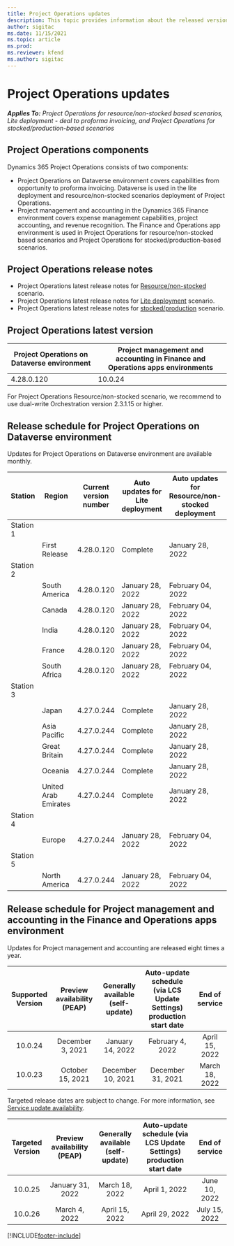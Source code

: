 ```yaml
---
title: Project Operations updates
description: This topic provides information about the released versions of Dynamics 365 Project Operations.
author: sigitac
ms.date: 11/15/2021
ms.topic: article
ms.prod:
ms.reviewer: kfend 
ms.author: sigitac
---
```


# Project Operations updates

_**Applies To:** Project Operations for resource/non-stocked based scenarios, Lite deployment - deal to proforma invoicing, and Project Operations for stocked/production-based scenarios_



## Project Operations components

Dynamics 365 Project Operations consists of two components:

- Project Operations on Dataverse environment covers capabilities from opportunity to proforma invoicing. Dataverse is used in the lite deployment and resource/non-stocked scenarios deployment of Project Operations.
- Project management and accounting in the Dynamics 365 Finance environment covers expense management capabilities, project accounting, and revenue recognition. The Finance and Operations app environment is used in Project Operations for resource/non-stocked based scenarios and Project Operations for stocked/production-based scenarios.

## Project Operations release notes
- Project Operations latest release notes for [Resource/non-stocked](whats-new-feb-2022-resource-based.md) scenario.
- Project Operations latest release notes for [Lite deployment](../pro/whats-new/whats-new-feb-2022-lite.md) scenario.
- Project Operations latest release notes for [stocked/production](../prod-pma/whats-new/whats-new-oct-2021-stocked.md) scenario.

## Project Operations latest version

| Project Operations on Dataverse environment | Project management and accounting in Finance and Operations apps environments | 
| --- | --- |
| 4.28.0.120 | 10.0.24 |

For Project Operations Resource/non-stocked scenario, we recommend to use dual-write Orchestration version 2.3.1.15 or higher.

## Release schedule for Project Operations on Dataverse environment

Updates for Project Operations on Dataverse environment are available monthly. 

| Station | Region | Current version number | Auto updates for Lite deployment | Auto updates for Resource/non-stocked deployment | Next version number | Next version generally available |
|-----------|-----------------------|-----------------|--------------------|---------------------|---------------------|---------------------|
| Station 1 |   &nbsp;              |    &nbsp;       | &nbsp;             |      &nbsp;         |      &nbsp;         |      &nbsp;         |
|   &nbsp;  | First Release         |  4.28.0.120     | Complete           | January 28, 2022    | TBD                 | March 4, 2022       |
| Station 2 |   &nbsp;              |    &nbsp;       | &nbsp;             |      &nbsp;         |      &nbsp;         |      &nbsp;         |
|   &nbsp;  | South America         |  4.28.0.120     | January 28, 2022   | February 04, 2022   | TBD                 | March 4, 2022       |
|   &nbsp;  | Canada                |  4.28.0.120     | January 28, 2022   | February 04, 2022   | TBD                 | March 4, 2022       |
|   &nbsp;  | India                 |  4.28.0.120     | January 28, 2022   | February 04, 2022   | TBD                 | March 4, 2022       |
|   &nbsp;  | France                |  4.28.0.120     | January 28, 2022   | February 04, 2022   | TBD                 | March 4, 2022       |
|   &nbsp;  | South Africa          |  4.28.0.120     | January 28, 2022   | February 04, 2022   | TBD                 | March 4, 2022       |
| Station 3 |      &nbsp;           |     &nbsp;      |     &nbsp;         |      &nbsp;         |      &nbsp;         |      &nbsp;         |
|   &nbsp;  | Japan                 |  4.27.0.244     | Complete           | January 28, 2022    | 4.28.0.120          | January 31, 2022    |
|   &nbsp;  | Asia Pacific          |  4.27.0.244     | Complete           | January 28, 2022    | 4.28.0.120          | January 31, 2022    |
|   &nbsp;  | Great Britain         |  4.27.0.244     | Complete           | January 28, 2022    | 4.28.0.120          | January 31, 2022    |
|   &nbsp;  | Oceania               |  4.27.0.244     | Complete           | January 28, 2022    | 4.28.0.120          | January 31, 2022    |
|   &nbsp;  | United Arab Emirates  |  4.27.0.244     | Complete           | January 28, 2022    | 4.28.0.120          | January 31, 2022    |
| Station 4 |     &nbsp;            |     &nbsp;      |     &nbsp;         |      &nbsp;         |      &nbsp;         |      &nbsp;         |
|   &nbsp;  | Europe                |  4.27.0.244     | January 28, 2022   | February 04, 2022   | 4.28.0.120          | February 07, 2022   |
| Station 5 |     &nbsp;            |     &nbsp;      |     &nbsp;         |      &nbsp;         |      &nbsp;         |      &nbsp;         |
|   &nbsp;  | North America         |  4.27.0.244     | January 28, 2022   | February 04, 2022   | 4.28.0.120          | February 11, 2022   |

## Release schedule for Project management and accounting in the Finance and Operations apps environment

Updates for Project management and accounting are released eight times a year.

|Supported Version| Preview availability (PEAP) | Generally available (self-update) | Auto-update schedule (via LCS Update Settings) production start date |   End of service   |
|:---------------:|:---------------------------:|:---------------------------------:|:--------------------------------------------------------------------:|:------------------:|
|     10.0.24     |      December 3, 2021       |        January 14, 2022           |                          February 4, 2022                            | April 15, 2022     |
|     10.0.23     |      October 15, 2021       |        December 10, 2021          |                          December 31, 2021                           | March 18, 2022     |

Targeted release dates are subject to change. For more information, see [Service update availability](/dynamics365/fin-ops-core/fin-ops/get-started/public-preview-releases?toc=%2fdynamics365%2ffinance%2ftoc.json).

|Targeted Version | Preview availability (PEAP) | Generally available (self-update) | Auto-update schedule (via LCS Update Settings) production start date |   End of service   |
|:---------------:|:---------------------------:|:---------------------------------:|:--------------------------------------------------------------------:|:------------------:|
|     10.0.25     |      January 31, 2022       |        March 18, 2022             |                          April 1, 2022                               | June 10, 2022      |
|     10.0.26     |      March 4, 2022          |        April 15, 2022             |                          April 29, 2022                              | July 15, 2022      |
[!INCLUDE[footer-include](../includes/footer-banner.md)]
